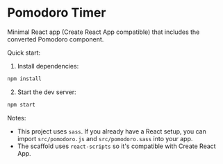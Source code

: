 # Pomodoro Timer

Minimal React app (Create React App compatible) that includes the converted Pomodoro component.

Quick start:

1. Install dependencies:

```bash
npm install
```

2. Start the dev server:

```bash
npm start
```

Notes:
- This project uses `sass`. If you already have a React setup, you can import `src/pomodoro.js` and `src/pomodoro.sass` into your app.
- The scaffold uses `react-scripts` so it's compatible with Create React App.

